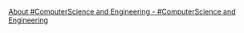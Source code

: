 [About #ComputerScience and Engineering - #ComputerScience and Engineering](https://qi.tc/qi/116783)